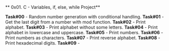 ** 0x01. C - Variables, if, else, while Project**

**Task#00** - Random number generation with conditional handling.
**Task#01** - Get the last digit from a number with mod function.
**Task#02** - Print alphabet.
**Task#03** - Print alphabet without some letters.
**Task#04** - Print alphabet in lowercase and uppercase.
**Task#05** - Print numbers.
**Task#06** - Print numbers as characters.
**Task#07** - Print reverse alphabet.
**Task#08** - Print hexadecimal digits.
**Task#09** - 

